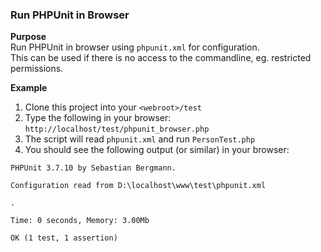 ### Run PHPUnit in Browser

**Purpose**<br />
Run PHPUnit in browser using `phpunit.xml` for configuration.<br />
This can be used if there is no access to the commandline, eg. restricted permissions.

**Example**<br />

1. Clone this project into your `<webroot>/test`
2. Type the following in your browser: `http://localhost/test/phpunit_browser.php`
3. The script will read `phpunit.xml` and run `PersonTest.php`
4. You should see the following output (or similar) in your browser:

```
PHPUnit 3.7.10 by Sebastian Bergmann.

Configuration read from D:\localhost\www\test\phpunit.xml

.

Time: 0 seconds, Memory: 3.00Mb

OK (1 test, 1 assertion)
```
